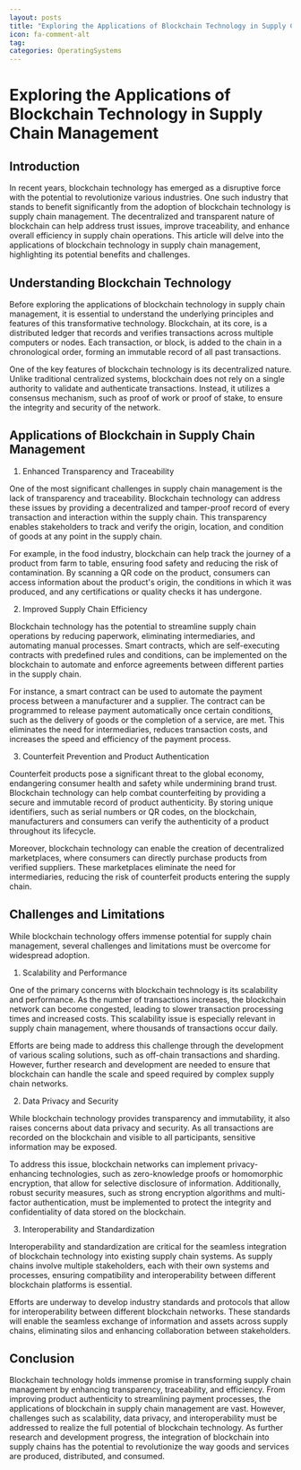 ```yaml
---
layout: posts
title: "Exploring the Applications of Blockchain Technology in Supply Chain Management"
icon: fa-comment-alt
tag:      
categories: OperatingSystems
---
```



# Exploring the Applications of Blockchain Technology in Supply Chain Management

## Introduction

In recent years, blockchain technology has emerged as a disruptive force with the potential to revolutionize various industries. One such industry that stands to benefit significantly from the adoption of blockchain technology is supply chain management. The decentralized and transparent nature of blockchain can help address trust issues, improve traceability, and enhance overall efficiency in supply chain operations. This article will delve into the applications of blockchain technology in supply chain management, highlighting its potential benefits and challenges.

## Understanding Blockchain Technology

Before exploring the applications of blockchain technology in supply chain management, it is essential to understand the underlying principles and features of this transformative technology. Blockchain, at its core, is a distributed ledger that records and verifies transactions across multiple computers or nodes. Each transaction, or block, is added to the chain in a chronological order, forming an immutable record of all past transactions.

One of the key features of blockchain technology is its decentralized nature. Unlike traditional centralized systems, blockchain does not rely on a single authority to validate and authenticate transactions. Instead, it utilizes a consensus mechanism, such as proof of work or proof of stake, to ensure the integrity and security of the network.

## Applications of Blockchain in Supply Chain Management

1. Enhanced Transparency and Traceability

One of the most significant challenges in supply chain management is the lack of transparency and traceability. Blockchain technology can address these issues by providing a decentralized and tamper-proof record of every transaction and interaction within the supply chain. This transparency enables stakeholders to track and verify the origin, location, and condition of goods at any point in the supply chain.

For example, in the food industry, blockchain can help track the journey of a product from farm to table, ensuring food safety and reducing the risk of contamination. By scanning a QR code on the product, consumers can access information about the product's origin, the conditions in which it was produced, and any certifications or quality checks it has undergone.

2. Improved Supply Chain Efficiency

Blockchain technology has the potential to streamline supply chain operations by reducing paperwork, eliminating intermediaries, and automating manual processes. Smart contracts, which are self-executing contracts with predefined rules and conditions, can be implemented on the blockchain to automate and enforce agreements between different parties in the supply chain.

For instance, a smart contract can be used to automate the payment process between a manufacturer and a supplier. The contract can be programmed to release payment automatically once certain conditions, such as the delivery of goods or the completion of a service, are met. This eliminates the need for intermediaries, reduces transaction costs, and increases the speed and efficiency of the payment process.

3. Counterfeit Prevention and Product Authentication

Counterfeit products pose a significant threat to the global economy, endangering consumer health and safety while undermining brand trust. Blockchain technology can help combat counterfeiting by providing a secure and immutable record of product authenticity. By storing unique identifiers, such as serial numbers or QR codes, on the blockchain, manufacturers and consumers can verify the authenticity of a product throughout its lifecycle.

Moreover, blockchain technology can enable the creation of decentralized marketplaces, where consumers can directly purchase products from verified suppliers. These marketplaces eliminate the need for intermediaries, reducing the risk of counterfeit products entering the supply chain.

## Challenges and Limitations

While blockchain technology offers immense potential for supply chain management, several challenges and limitations must be overcome for widespread adoption.

1. Scalability and Performance

One of the primary concerns with blockchain technology is its scalability and performance. As the number of transactions increases, the blockchain network can become congested, leading to slower transaction processing times and increased costs. This scalability issue is especially relevant in supply chain management, where thousands of transactions occur daily.

Efforts are being made to address this challenge through the development of various scaling solutions, such as off-chain transactions and sharding. However, further research and development are needed to ensure that blockchain can handle the scale and speed required by complex supply chain networks.

2. Data Privacy and Security

While blockchain technology provides transparency and immutability, it also raises concerns about data privacy and security. As all transactions are recorded on the blockchain and visible to all participants, sensitive information may be exposed.

To address this issue, blockchain networks can implement privacy-enhancing technologies, such as zero-knowledge proofs or homomorphic encryption, that allow for selective disclosure of information. Additionally, robust security measures, such as strong encryption algorithms and multi-factor authentication, must be implemented to protect the integrity and confidentiality of data stored on the blockchain.

3. Interoperability and Standardization

Interoperability and standardization are critical for the seamless integration of blockchain technology into existing supply chain systems. As supply chains involve multiple stakeholders, each with their own systems and processes, ensuring compatibility and interoperability between different blockchain platforms is essential.

Efforts are underway to develop industry standards and protocols that allow for interoperability between different blockchain networks. These standards will enable the seamless exchange of information and assets across supply chains, eliminating silos and enhancing collaboration between stakeholders.

## Conclusion

Blockchain technology holds immense promise in transforming supply chain management by enhancing transparency, traceability, and efficiency. From improving product authenticity to streamlining payment processes, the applications of blockchain in supply chain management are vast. However, challenges such as scalability, data privacy, and interoperability must be addressed to realize the full potential of blockchain technology. As further research and development progress, the integration of blockchain into supply chains has the potential to revolutionize the way goods and services are produced, distributed, and consumed.